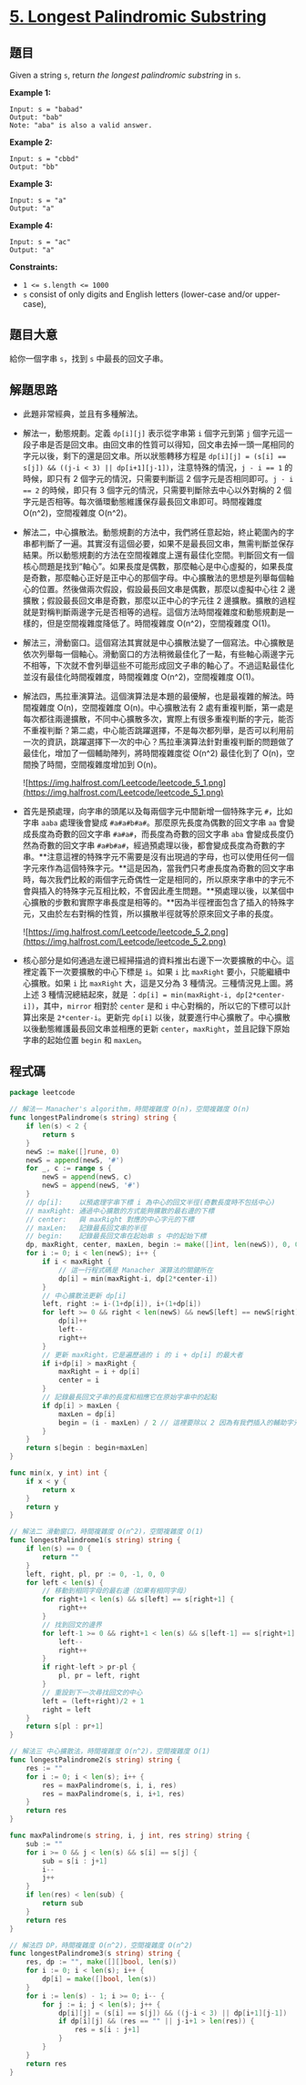 # [5. Longest Palindromic Substring](https://leetcode.com/problems/longest-palindromic-substring/)

## 題目

Given a string `s`, return _the longest palindromic substring_ in `s`.

**Example 1:**

```
Input: s = "babad"
Output: "bab"
Note: "aba" is also a valid answer.

```

**Example 2:**

```
Input: s = "cbbd"
Output: "bb"

```

**Example 3:**

```
Input: s = "a"
Output: "a"

```

**Example 4:**

```
Input: s = "ac"
Output: "a"

```

**Constraints:**

- `1 <= s.length <= 1000`
- `s` consist of only digits and English letters (lower-case and/or upper-case),

## 題目大意

給你一個字串 `s`，找到 `s` 中最長的回文子串。

## 解題思路

- 此題非常經典，並且有多種解法。
- 解法一，動態規劃。定義 `dp[i][j]` 表示從字串第 `i` 個字元到第 `j` 個字元這一段子串是否是回文串。由回文串的性質可以得知，回文串去掉一頭一尾相同的字元以後，剩下的還是回文串。所以狀態轉移方程是 `dp[i][j] = (s[i] == s[j]) && ((j-i < 3) || dp[i+1][j-1])`，注意特殊的情況，`j - i == 1` 的時候，即只有 2 個字元的情況，只需要判斷這 2 個字元是否相同即可。`j - i == 2` 的時候，即只有 3 個字元的情況，只需要判斷除去中心以外對稱的 2 個字元是否相等。每次循環動態維護保存最長回文串即可。時間複雜度 O(n^2)，空間複雜度 O(n^2)。
- 解法二，中心擴散法。動態規劃的方法中，我們將任意起始，終止範圍內的字串都判斷了一遍。其實沒有這個必要，如果不是最長回文串，無需判斷並保存結果。所以動態規劃的方法在空間複雜度上還有最佳化空間。判斷回文有一個核心問題是找到“軸心”。如果長度是偶數，那麼軸心是中心虛擬的，如果長度是奇數，那麼軸心正好是正中心的那個字母。中心擴散法的思想是列舉每個軸心的位置。然後做兩次假設，假設最長回文串是偶數，那麼以虛擬中心往 2 邊擴散；假設最長回文串是奇數，那麼以正中心的字元往 2 邊擴散。擴散的過程就是對稱判斷兩邊字元是否相等的過程。這個方法時間複雜度和動態規劃是一樣的，但是空間複雜度降低了。時間複雜度 O(n^2)，空間複雜度 O(1)。
- 解法三，滑動窗口。這個寫法其實就是中心擴散法變了一個寫法。中心擴散是依次列舉每一個軸心。滑動窗口的方法稍微最佳化了一點，有些軸心兩邊字元不相等，下次就不會列舉這些不可能形成回文子串的軸心了。不過這點最佳化並沒有最佳化時間複雜度，時間複雜度 O(n^2)，空間複雜度 O(1)。
- 解法四，馬拉車演算法。這個演算法是本題的最優解，也是最複雜的解法。時間複雜度 O(n)，空間複雜度 O(n)。中心擴散法有 2 處有重複判斷，第一處是每次都往兩邊擴散，不同中心擴散多次，實際上有很多重複判斷的字元，能否不重複判斷？第二處，中心能否跳躍選擇，不是每次都列舉，是否可以利用前一次的資訊，跳躍選擇下一次的中心？馬拉車演算法針對重複判斷的問題做了最佳化，增加了一個輔助陣列，將時間複雜度從 O(n^2) 最佳化到了 O(n)，空間換了時間，空間複雜度增加到 O(n)。

  ![https://img.halfrost.com/Leetcode/leetcode_5_1.png](https://img.halfrost.com/Leetcode/leetcode_5_1.png)

- 首先是預處理，向字串的頭尾以及每兩個字元中間新增一個特殊字元 `#`，比如字串 `aaba` 處理後會變成 `#a#a#b#a#`。那麼原先長度為偶數的回文字串 `aa` 會變成長度為奇數的回文字串 `#a#a#`，而長度為奇數的回文字串 `aba` 會變成長度仍然為奇數的回文字串 `#a#b#a#`，經過預處理以後，都會變成長度為奇數的字串。**注意這裡的特殊字元不需要是沒有出現過的字母，也可以使用任何一個字元來作為這個特殊字元。**這是因為，當我們只考慮長度為奇數的回文字串時，每次我們比較的兩個字元奇偶性一定是相同的，所以原來字串中的字元不會與插入的特殊字元互相比較，不會因此產生問題。**預處理以後，以某個中心擴散的步數和實際字串長度是相等的。**因為半徑裡面包含了插入的特殊字元，又由於左右對稱的性質，所以擴散半徑就等於原來回文子串的長度。

  ![https://img.halfrost.com/Leetcode/leetcode_5_2.png](https://img.halfrost.com/Leetcode/leetcode_5_2.png)

- 核心部分是如何通過左邊已經掃描過的資料推出右邊下一次要擴散的中心。這裡定義下一次要擴散的中心下標是 `i`。如果 `i` 比 `maxRight` 要小，只能繼續中心擴散。如果 `i` 比 `maxRight` 大，這是又分為 3 種情況。三種情況見上圖。將上述 3 種情況總結起來，就是 ：`dp[i] = min(maxRight-i, dp[2*center-i])`，其中，`mirror` 相對於 `center` 是和 `i` 中心對稱的，所以它的下標可以計算出來是 `2*center-i`。更新完 `dp[i]` 以後，就要進行中心擴散了。中心擴散以後動態維護最長回文串並相應的更新 `center`，`maxRight`，並且記錄下原始字串的起始位置 `begin` 和 `maxLen`。

## 程式碼

```go
package leetcode

// 解法一 Manacher's algorithm，時間複雜度 O(n)，空間複雜度 O(n)
func longestPalindrome(s string) string {
	if len(s) < 2 {
		return s
	}
	newS := make([]rune, 0)
	newS = append(newS, '#')
	for _, c := range s {
		newS = append(newS, c)
		newS = append(newS, '#')
	}
	// dp[i]:    以預處理字串下標 i 為中心的回文半徑(奇數長度時不包括中心)
	// maxRight: 通過中心擴散的方式能夠擴散的最右邊的下標
	// center:   與 maxRight 對應的中心字元的下標
	// maxLen:   記錄最長回文串的半徑
	// begin:    記錄最長回文串在起始串 s 中的起始下標
	dp, maxRight, center, maxLen, begin := make([]int, len(newS)), 0, 0, 1, 0
	for i := 0; i < len(newS); i++ {
		if i < maxRight {
			// 這一行程式碼是 Manacher 演算法的關鍵所在
			dp[i] = min(maxRight-i, dp[2*center-i])
		}
		// 中心擴散法更新 dp[i]
		left, right := i-(1+dp[i]), i+(1+dp[i])
		for left >= 0 && right < len(newS) && newS[left] == newS[right] {
			dp[i]++
			left--
			right++
		}
		// 更新 maxRight，它是遍歷過的 i 的 i + dp[i] 的最大者
		if i+dp[i] > maxRight {
			maxRight = i + dp[i]
			center = i
		}
		// 記錄最長回文子串的長度和相應它在原始字串中的起點
		if dp[i] > maxLen {
			maxLen = dp[i]
			begin = (i - maxLen) / 2 // 這裡要除以 2 因為有我們插入的輔助字元 #
		}
	}
	return s[begin : begin+maxLen]
}

func min(x, y int) int {
	if x < y {
		return x
	}
	return y
}

// 解法二 滑動窗口，時間複雜度 O(n^2)，空間複雜度 O(1)
func longestPalindrome1(s string) string {
	if len(s) == 0 {
		return ""
	}
	left, right, pl, pr := 0, -1, 0, 0
	for left < len(s) {
		// 移動到相同字母的最右邊（如果有相同字母）
		for right+1 < len(s) && s[left] == s[right+1] {
			right++
		}
		// 找到回文的邊界
		for left-1 >= 0 && right+1 < len(s) && s[left-1] == s[right+1] {
			left--
			right++
		}
		if right-left > pr-pl {
			pl, pr = left, right
		}
		// 重設到下一次尋找回文的中心
		left = (left+right)/2 + 1
		right = left
	}
	return s[pl : pr+1]
}

// 解法三 中心擴散法，時間複雜度 O(n^2)，空間複雜度 O(1)
func longestPalindrome2(s string) string {
	res := ""
	for i := 0; i < len(s); i++ {
		res = maxPalindrome(s, i, i, res)
		res = maxPalindrome(s, i, i+1, res)
	}
	return res
}

func maxPalindrome(s string, i, j int, res string) string {
	sub := ""
	for i >= 0 && j < len(s) && s[i] == s[j] {
		sub = s[i : j+1]
		i--
		j++
	}
	if len(res) < len(sub) {
		return sub
	}
	return res
}

// 解法四 DP，時間複雜度 O(n^2)，空間複雜度 O(n^2)
func longestPalindrome3(s string) string {
	res, dp := "", make([][]bool, len(s))
	for i := 0; i < len(s); i++ {
		dp[i] = make([]bool, len(s))
	}
	for i := len(s) - 1; i >= 0; i-- {
		for j := i; j < len(s); j++ {
			dp[i][j] = (s[i] == s[j]) && ((j-i < 3) || dp[i+1][j-1])
			if dp[i][j] && (res == "" || j-i+1 > len(res)) {
				res = s[i : j+1]
			}
		}
	}
	return res
}
```
